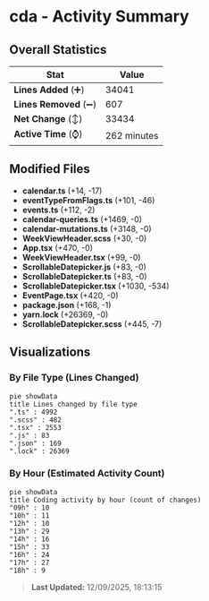 # cda - Activity Summary 

## Overall Statistics

| Stat                   | Value                                                             |
| ---------------------- | ----------------------------------------------------------------- |
| **Lines Added** (➕)   | 34041                                          |
| **Lines Removed** (➖) | 607                                        |
| **Net Change** (↕)    | 33434                |
| **Active Time** (⌚)   | 262 minutes |


## Modified Files
- **calendar.ts** (+14, -17)
- **eventTypeFromFlags.ts** (+101, -46)
- **events.ts** (+112, -2)
- **calendar-queries.ts** (+1469, -0)
- **calendar-mutations.ts** (+3148, -0)
- **WeekViewHeader.scss** (+30, -0)
- **App.tsx** (+470, -0)
- **WeekViewHeader.tsx** (+99, -0)
- **ScrollableDatepicker.js** (+83, -0)
- **ScrollableDatepicker.ts** (+83, -0)
- **ScrollableDatepicker.tsx** (+1030, -534)
- **EventPage.tsx** (+420, -0)
- **package.json** (+168, -1)
- **yarn.lock** (+26369, -0)
- **ScrollableDatepicker.scss** (+445, -7)

## Visualizations

### By File Type (Lines Changed)

```mermaid
pie showData
title Lines changed by file type
".ts" : 4992
".scss" : 482
".tsx" : 2553
".js" : 83
".json" : 169
".lock" : 26369
```

### By Hour (Estimated Activity Count)

```mermaid
pie showData
title Coding activity by hour (count of changes)
"09h" : 10
"10h" : 11
"12h" : 10
"13h" : 29
"14h" : 16
"15h" : 33
"16h" : 24
"17h" : 27
"18h" : 9
```


> **Last Updated:** 12/09/2025, 18:13:15